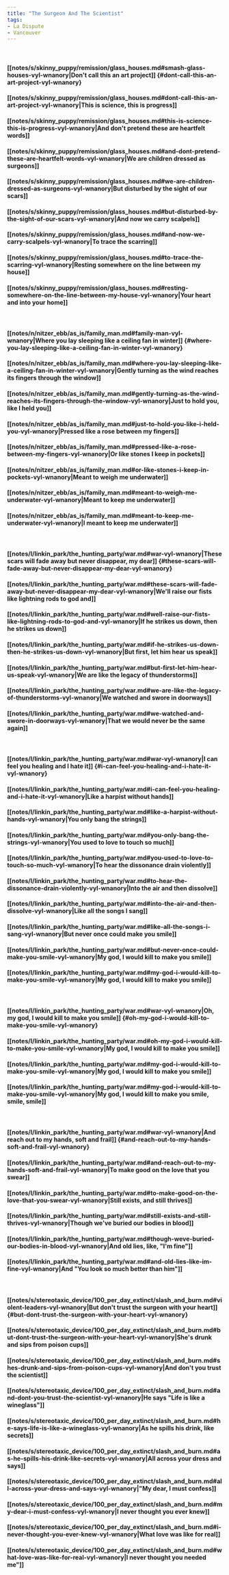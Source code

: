 ```yaml
---
title: "The Surgeon And The Scientist"
tags:
- La Dispute
- Vancouver
---
```

&nbsp;
#### [[notes/s/skinny_puppy/remission/glass_houses.md#smash-glass-houses-vyl-wnanory|Don't call this an art project]] {#dont-call-this-an-art-project-vyl-wnanory}
#### [[notes/s/skinny_puppy/remission/glass_houses.md#dont-call-this-an-art-project-vyl-wnanory|This is science, this is progress]]
#### [[notes/s/skinny_puppy/remission/glass_houses.md#this-is-science-this-is-progress-vyl-wnanory|And don't pretend these are heartfelt words]]
#### [[notes/s/skinny_puppy/remission/glass_houses.md#and-dont-pretend-these-are-heartfelt-words-vyl-wnanory|We are children dressed as surgeons]]
#### [[notes/s/skinny_puppy/remission/glass_houses.md#we-are-children-dressed-as-surgeons-vyl-wnanory|But disturbed by the sight of our scars]]
#### [[notes/s/skinny_puppy/remission/glass_houses.md#but-disturbed-by-the-sight-of-our-scars-vyl-wnanory|And now we carry scalpels]]
#### [[notes/s/skinny_puppy/remission/glass_houses.md#and-now-we-carry-scalpels-vyl-wnanory|To trace the scarring]]
#### [[notes/s/skinny_puppy/remission/glass_houses.md#to-trace-the-scarring-vyl-wnanory|Resting somewhere on the line between my house]]
#### [[notes/s/skinny_puppy/remission/glass_houses.md#resting-somewhere-on-the-line-between-my-house-vyl-wnanory|Your heart and into your home]]
&nbsp;
#### [[notes/n/nitzer_ebb/as_is/family_man.md#family-man-vyl-wnanory|Where you lay sleeping like a ceiling fan in winter]] {#where-you-lay-sleeping-like-a-ceiling-fan-in-winter-vyl-wnanory}
#### [[notes/n/nitzer_ebb/as_is/family_man.md#where-you-lay-sleeping-like-a-ceiling-fan-in-winter-vyl-wnanory|Gently turning as the wind reaches its fingers through the window]]
#### [[notes/n/nitzer_ebb/as_is/family_man.md#gently-turning-as-the-wind-reaches-its-fingers-through-the-window-vyl-wnanory|Just to hold you, like I held you]]
#### [[notes/n/nitzer_ebb/as_is/family_man.md#just-to-hold-you-like-i-held-you-vyl-wnanory|Pressed like a rose between my fingers]]
#### [[notes/n/nitzer_ebb/as_is/family_man.md#pressed-like-a-rose-between-my-fingers-vyl-wnanory|Or like stones I keep in pockets]]
#### [[notes/n/nitzer_ebb/as_is/family_man.md#or-like-stones-i-keep-in-pockets-vyl-wnanory|Meant to weigh me underwater]]
#### [[notes/n/nitzer_ebb/as_is/family_man.md#meant-to-weigh-me-underwater-vyl-wnanory|Meant to keep me underwater]]
#### [[notes/n/nitzer_ebb/as_is/family_man.md#meant-to-keep-me-underwater-vyl-wnanory|I meant to keep me underwater]]
&nbsp;
#### [[notes/l/linkin_park/the_hunting_party/war.md#war-vyl-wnanory|These scars will fade away but never disappear, my dear]] {#these-scars-will-fade-away-but-never-disappear-my-dear-vyl-wnanory}
#### [[notes/l/linkin_park/the_hunting_party/war.md#these-scars-will-fade-away-but-never-disappear-my-dear-vyl-wnanory|We'll raise our fists like lightning rods to god and]]
#### [[notes/l/linkin_park/the_hunting_party/war.md#well-raise-our-fists-like-lightning-rods-to-god-and-vyl-wnanory|If he strikes us down, then he strikes us down]]
#### [[notes/l/linkin_park/the_hunting_party/war.md#if-he-strikes-us-down-then-he-strikes-us-down-vyl-wnanory|But first, let him hear us speak]]
#### [[notes/l/linkin_park/the_hunting_party/war.md#but-first-let-him-hear-us-speak-vyl-wnanory|We are like the legacy of thunderstorms]]
#### [[notes/l/linkin_park/the_hunting_party/war.md#we-are-like-the-legacy-of-thunderstorms-vyl-wnanory|We watched and swore in doorways]]
#### [[notes/l/linkin_park/the_hunting_party/war.md#we-watched-and-swore-in-doorways-vyl-wnanory|That we would never be the same again]]
&nbsp;
#### [[notes/l/linkin_park/the_hunting_party/war.md#war-vyl-wnanory|I can feel you healing and I hate it]] {#i-can-feel-you-healing-and-i-hate-it-vyl-wnanory}
#### [[notes/l/linkin_park/the_hunting_party/war.md#i-can-feel-you-healing-and-i-hate-it-vyl-wnanory|Like a harpist without hands]]
#### [[notes/l/linkin_park/the_hunting_party/war.md#like-a-harpist-without-hands-vyl-wnanory|You only bang the strings]]
#### [[notes/l/linkin_park/the_hunting_party/war.md#you-only-bang-the-strings-vyl-wnanory|You used to love to touch so much]]
#### [[notes/l/linkin_park/the_hunting_party/war.md#you-used-to-love-to-touch-so-much-vyl-wnanory|To hear the dissonance drain violently]]
#### [[notes/l/linkin_park/the_hunting_party/war.md#to-hear-the-dissonance-drain-violently-vyl-wnanory|Into the air and then dissolve]]
#### [[notes/l/linkin_park/the_hunting_party/war.md#into-the-air-and-then-dissolve-vyl-wnanory|Like all the songs I sang]]
#### [[notes/l/linkin_park/the_hunting_party/war.md#like-all-the-songs-i-sang-vyl-wnanory|But never once could make you smile]]
#### [[notes/l/linkin_park/the_hunting_party/war.md#but-never-once-could-make-you-smile-vyl-wnanory|My god, I would kill to make you smile]]
#### [[notes/l/linkin_park/the_hunting_party/war.md#my-god-i-would-kill-to-make-you-smile-vyl-wnanory|My god, I would kill to make you smile]]
&nbsp;
#### [[notes/l/linkin_park/the_hunting_party/war.md#war-vyl-wnanory|Oh, my god, I would kill to make you smile]] {#oh-my-god-i-would-kill-to-make-you-smile-vyl-wnanory}
#### [[notes/l/linkin_park/the_hunting_party/war.md#oh-my-god-i-would-kill-to-make-you-smile-vyl-wnanory|My god, I would kill to make you smile]]
#### [[notes/l/linkin_park/the_hunting_party/war.md#my-god-i-would-kill-to-make-you-smile-vyl-wnanory|My god, I would kill to make you smile]]
#### [[notes/l/linkin_park/the_hunting_party/war.md#my-god-i-would-kill-to-make-you-smile-vyl-wnanory|My god, I would kill to make you smile, smile, smile]]
&nbsp;
#### [[notes/l/linkin_park/the_hunting_party/war.md#war-vyl-wnanory|And reach out to my hands, soft and frail]] {#and-reach-out-to-my-hands-soft-and-frail-vyl-wnanory}
#### [[notes/l/linkin_park/the_hunting_party/war.md#and-reach-out-to-my-hands-soft-and-frail-vyl-wnanory|To make good on the love that you swear]]
#### [[notes/l/linkin_park/the_hunting_party/war.md#to-make-good-on-the-love-that-you-swear-vyl-wnanory|Still exists, and still thrives]]
#### [[notes/l/linkin_park/the_hunting_party/war.md#still-exists-and-still-thrives-vyl-wnanory|Though we've buried our bodies in blood]]
#### [[notes/l/linkin_park/the_hunting_party/war.md#though-weve-buried-our-bodies-in-blood-vyl-wnanory|And old lies, like, "I'm fine"]]
#### [[notes/l/linkin_park/the_hunting_party/war.md#and-old-lies-like-im-fine-vyl-wnanory|And "You look so much better than him"]]
&nbsp;
#### [[notes/s/stereotaxic_device/100_per_day_extinct/slash_and_burn.md#violent-leaders-vyl-wnanory|But don't trust the surgeon with your heart]] {#but-dont-trust-the-surgeon-with-your-heart-vyl-wnanory}
#### [[notes/s/stereotaxic_device/100_per_day_extinct/slash_and_burn.md#but-dont-trust-the-surgeon-with-your-heart-vyl-wnanory|She's drunk and sips from poison cups]]
#### [[notes/s/stereotaxic_device/100_per_day_extinct/slash_and_burn.md#shes-drunk-and-sips-from-poison-cups-vyl-wnanory|And don't you trust the scientist]]
#### [[notes/s/stereotaxic_device/100_per_day_extinct/slash_and_burn.md#and-dont-you-trust-the-scientist-vyl-wnanory|He says "Life is like a wineglass"]]
#### [[notes/s/stereotaxic_device/100_per_day_extinct/slash_and_burn.md#he-says-life-is-like-a-wineglass-vyl-wnanory|As he spills his drink, like secrets]]
#### [[notes/s/stereotaxic_device/100_per_day_extinct/slash_and_burn.md#as-he-spills-his-drink-like-secrets-vyl-wnanory|All across your dress and says]]
#### [[notes/s/stereotaxic_device/100_per_day_extinct/slash_and_burn.md#all-across-your-dress-and-says-vyl-wnanory|"My dear, I must confess]]
#### [[notes/s/stereotaxic_device/100_per_day_extinct/slash_and_burn.md#my-dear-i-must-confess-vyl-wnanory|I never thought you ever knew]]
#### [[notes/s/stereotaxic_device/100_per_day_extinct/slash_and_burn.md#i-never-thought-you-ever-knew-vyl-wnanory|What love was like for real]]
#### [[notes/s/stereotaxic_device/100_per_day_extinct/slash_and_burn.md#what-love-was-like-for-real-vyl-wnanory|I never thought you needed me"]]
